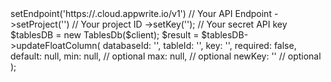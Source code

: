 <?php

use Appwrite\Client;
use Appwrite\Services\TablesDb;

$client = (new Client())
    ->setEndpoint('https://<REGION>.cloud.appwrite.io/v1') // Your API Endpoint
    ->setProject('<YOUR_PROJECT_ID>') // Your project ID
    ->setKey('<YOUR_API_KEY>'); // Your secret API key

$tablesDB = new TablesDb($client);

$result = $tablesDB->updateFloatColumn(
    databaseId: '<DATABASE_ID>',
    tableId: '<TABLE_ID>',
    key: '',
    required: false,
    default: null,
    min: null, // optional
    max: null, // optional
    newKey: '' // optional
);